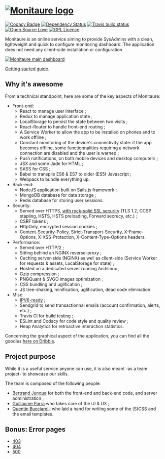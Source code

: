 # [![Monitaure logo](https://monitaure.io/images/logo-black.svg)](https://monitaure.io)

[![Codacy Badge](https://api.codacy.com/project/badge/grade/f3d8e262de834aa9a6e3a5bb36aa54b2)](https://www.codacy.com/app/bertrandjun/Monitaure)
[![Dependency Status](https://david-dm.org/Bertrand31/Monitaure/status.svg)](https://david-dm.org/Bertrand31/Monitaure/)
[![Travis build status](https://travis-ci.org/Bertrand31/Monitaure.svg)](https://travis-ci.org/Bertrand31/Monitaure/)
[![Open Source Love](https://badges.frapsoft.com/os/v2/open-source.svg?v=103)](https://github.com/ellerbrock/open-source-badge/)
[![GPL Licence](https://badges.frapsoft.com/os/gpl/gpl.svg?v=103)](https://github.com/Bertrand31/Monitaure/blob/master/LICENSE)

Monitaure is an online service aiming to provide SysAdmins with a clean, lightweight and quick to configure monitoring dashboard.
The application does not need any client-side installation or configuration.

[![Monitaure main dashboard](https://monitaure.io/images/dashboard-sample.png)](https://monitaure.io)

[Getting started guide](https://github.com/Bertrand31/Monitaure/wiki/Monitaure-tour---%5BTEMPORARY-PAGE%5D).

## Why it's awesome

From a technical standpoint, here are some of the key aspects of Monitaure:

* Front-end:
    * React to manage user interface ;
    * Redux to manage application state ;
    * LocalStorage to persist the state between two visits ;
    * React-Router to handle front-end routing ;
    * A Service Worker to allow the app to be installed on phones and to work offline ;
    * Constant monitoring of the device's connectivity state: if the app becomes offline, some functionnalities requiring a network connection are disabled and the user is warned ;
    * Push notifications, on both mobile devices and desktop computers ;
    * JSX and some Jade for HTML ;
    * SASS for CSS ;
    * Babel to transpile ES6 & ES7 to older (ES5) Javascript ;
    * Webpack to bundle everything up.
* Back-end:
    * NodeJS application built on Sails.js framework ;
    * MongoDB database for data storage ;
    * Redis database for storing user sessions.
* Security:
    * Served over HTTPS, [with rock-solid SSL security](https://www.ssllabs.com/ssltest/analyze.html?d=monitaure.io&s=2001%3a41d0%3ae%3a59a%3a0%3a0%3a0%3a1&hideResults=on) (TLS 1.2, OCSP stapling, HSTS, HSTS preloading, Forward secrecy, etc.) ;
    * CSRF tokens ;
    * HttpOnly, encrypted session cookies ;
    * Content-Security-Policy, Strict-Transport-Security, X-Frame-Options, X-XSS-Protection, X-Content-Type-Options headers.
* Performance:
    * Served over HTTP/2 ;
    * Sitting behind an NGINX reverse-proxy ;
    * Caching server-side (NGINX) as well as client-side (Service Worker for requests & assets, LocalStorage for state) ;
    * Hosted on a dedicated server running Archlinux ;
    * Gzip compression ;
    * PNGQuant & SVGO images optimization ;
    * CSS bundling and uglification ;
    * JS tree-shaking, minification, uglification, dead code elimination.
* Misc:
    * [IPV6-ready](http://ready.chair6.net/?url=https%3A%2F%2Fmonitaure.io) ;
    * Sendgrid to send transactionnal emails (account confirmation, alerts, etc.) ;
    * Travis CI for build testing ;
    * ESLint and Codacy for code style and quality review ;
    * Heap Analytics for retroactive interaction statistics.

Concerning the graphical aspect of the application, you can find all the goodies [here on Dribble](https://dribbble.com/guillaumeparra/tags/monitaure).

## Project purpose

While it is a useful service anyone can use, it is also meant -as a team project- to showcase our skills.

The team is composed of the following people:
* [Bertrand Junqua](https://awebsiteabout.me) for both the front-end and back-end code, and server administration ;
* [Guillaume Parra](https://whyyouwillhire.me) who takes care of the UI & UX ;
* [Quentin Bucciarelli](https://www.behance.net/qbucciarelli) who laid a hand for writing some of the (S)CSS and the email templates.

## Bonus: Error pages

* [403](https://monitaure.io/403)
* [404](https://monitaure.io/404)
* [500](https://monitaure.io/500)
